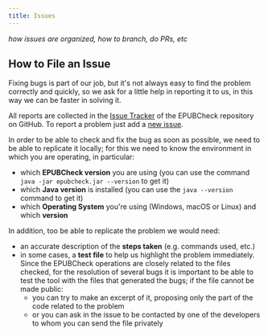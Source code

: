```yaml
---
title: Issues
---
```


_how issues are organized, how to branch, do PRs, etc_

## How to File an Issue

Fixing bugs is part of our job, but it's not always easy to find the problem correctly and quickly, so we ask for a little help in reporting it to us, in this way we can be faster in solving it.

All reports are collected in the [Issue Tracker](https://github.com/w3c/epubcheck/issues) of the EPUBCheck repository on GitHub. To report a problem just add a [new issue](https://github.com/w3c/epubcheck/issues/new).

In order to be able to check and fix the bug as soon as possible, we need to be able to replicate it locally; for this we need to know the environment in which you are operating, in particular:

- which **EPUBCheck version** you are using (you can use the command `java -jar epubcheck.jar --version` to get it)
- which **Java version** is installed (you can use the `java --version` command to get it)
- which **Operating System** you're using (Windows, macOS or Linux) and which **version**

In addition, too be able to replicate the problem we would need:

- an accurate description of the **steps taken** (e.g. commands used, etc.)
- in some cases, a **test file** to help us highlight the problem immediately. Since the EPUBCheck operations are closely related to the files checked, for the resolution of several bugs it is important to be able to test the tool with the files that generated the bugs; if the file cannot be made public:
	- you can try to make an excerpt of it, proposing only the part of the code related to the problem
	- or you can ask in the issue to be contacted by one of the developers to whom you can send the file privately
